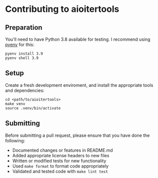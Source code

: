 # Contributing to aioitertools

## Preparation

You'll need to have Python 3.8 available for testing.
I recommend using [pyenv](https://github.com/pyenv/pyenv) for this:

```shell
pyenv install 3.9
pyenv shell 3.9
```

## Setup

Create a fresh development enviroment, and install the
appropriate tools and dependencies:

```shell
cd <path/to/aioitertools>
make venv
source .venv/bin/activate
```

## Submitting

Before submitting a pull request, please ensure
that you have done the following:

* Documented changes or features in README.md
* Added appropriate license headers to new files
* Written or modified tests for new functionality
* Used `make format` to format code appropriately
* Validated and tested code with `make lint test`
